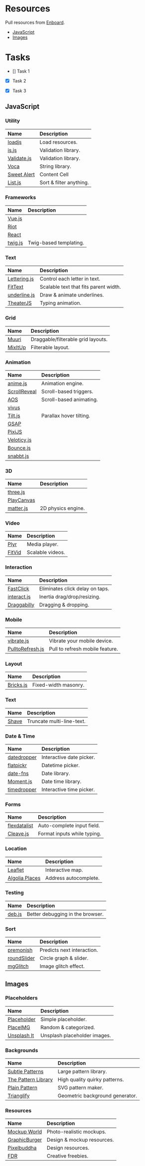 # Resources
Pull resources from [Enboard](https://enboard.co/bigfin/).

- [JavaScript](#javascript)
- [Images](#images)



# Tasks
- [] Task 1
- [x] Task 2
- [x] Task 3


## JavaScript

### Utility
Name | Description
:--- | :---
[loadjs](https://github.com/muicss/loadjs) | Load resources.
[is.js](http://is.js.org/)  | Validation library.
[Validate.js](https://validatejs.org/) | Validation library.
[Voca](https://vocajs.com/) | String library.
[Sweet Alert](http://t4t5.github.io/sweetalert/)  | Content Cell
[List.js](http://listjs.com/) | Sort & filter anything.

### Frameworks
Name | Description
:--- | :---
[Vue.js](https://vuejs.org/) |
[Riot](http://riotjs.com/) |
[React](https://facebook.github.io/react/) |
[twig.js](https://github.com/twigjs/twig.js) | Twig-based templating.

### Text
Name | Description
:--- | :---
[Lettering.js](http://letteringjs.com/) | Control each letter in text.
[FitText](http://fittextjs.com/) | Scalable text that fits parent width.
[underline.js](http://underlinejs.org/) | Draw & animate underlines.
[TheaterJS](http://underlinejs.org/) | Typing animation.

### Grid
Name | Description
:--- | :---
[Muuri](https://haltu.github.io/muuri/) | Draggable/filterable grid layouts.
[MixItUp](https://www.kunkalabs.com/mixitup/) | Filterable layout.


### Animation
Name | Description
:--- | :---
[anime.js](http://animejs.com/) | Animation engine.
[ScrollReveal](https://scrollrevealjs.org/) | Scroll-based triggers.
[AOS](https://michalsnik.github.io/aos/) | Scroll-based animating.
[vivus](http://maxwellito.github.io/vivus/) |
[Tilt.js](https://gijsroge.github.io/tilt.js/) | Parallax hover tilting.
[GSAP](https://greensock.com/gsap) |
[PixiJS](http://www.pixijs.com/) |
[Veloticy.js](http://velocityjs.org/) |
[Bounce.js](http://bouncejs.com/) |
[snabbt.js](http://daniel-lundin.github.io/snabbt.js/) |

### 3D
Name | Description
:--- | :---
[three.js](https://threejs.org/) |
[PlayCanvas](https://playcanvas.com/) |
[matter.js](http://brm.io/matter-js/) | 2D physics engine.

### Video
Name | Description
:--- | :---
[Plyr](https://plyr.io/) | Media player.
[FitVid](http://fitvidsjs.com/) | Scalable videos.

### Interaction
Name | Description
:--- | :---
[FastClick](https://labs.ft.com/fastclick/) | Eliminates click delay on taps.
[interact.js](http://interactjs.io/) | Inertia drag/drop/resizing.
[Draggabilly](https://draggabilly.desandro.com/) | Dragging & dropping.

### Mobile
Name | Description
:--- | :---
[vibrate.js](http://illyism.github.io/jquery.vibrate.js/) | Vibrate your mobile device.
[PulltoRefresh.js](https://www.boxfactura.com/pulltorefresh.js/) | Pull to refresh mobile feature.

### Layout
Name | Description
:--- | :---
[Bricks.js](http://callmecavs.com/bricks.js/) | Fixed-width masonry.

### Text
Name | Description
:--- | :---
[Shave](https://dollarshaveclub.github.io/shave/) | Truncate multi-line-text.

### Date & Time
Name | Description
:--- | :---
[datedropper](http://felicegattuso.com/projects/datedropper/) | Interactive date picker.
[flatpickr](https://chmln.github.io/flatpickr/) | Datetime picker.
[date-fns](https://date-fns.org/) | Date library.
[Moment.js](https://momentjs.com/) | Date time library.
[timedropper](http://felicegattuso.com/projects/timedropper/) | Interactive time picker.

### Forms
Name | Description
:--- | :---
[flexdatalist](http://projects.sergiodinislopes.pt/flexdatalist/) | Auto-complete input field.
[Cleave.js](http://nosir.github.io/cleave.js/) | Format inputs while typing.

### Location
Name | Description
:--- | :---
[Leaflet](http://leafletjs.com/) | Interactive map.
[Algolia Places](https://community.algolia.com/places/) | Address autocomplete.

### Testing
Name | Description
:--- | :---
[deb.js](https://github.com/krasimir/deb.js) | Better debugging in the browser.

### Sort
Name | Description
:--- | :---
[premonish](https://mathisonian.github.io/premonish/) | Predicts next interaction.
[roundSlider](http://roundsliderui.com/demos.html#various-circle-shapes) | Circle graph & slider.
[mgGlitch](https://github.com/hmongouachon/mgGlitch) | Image glitch effect.


## Images

### Placeholders
Name | Description
:--- | :---
[Placeholder](https://placeholder.com/) | Simple placeholder.
[PlaceIMG](https://placeimg.com/) | Random & categorized.
[Unsplash It](https://unsplash.it/) | Unsplash placeholder images.

### Backgrounds
Name | Description
:--- | :---
[Subtle Patterns](https://www.toptal.com/designers/subtlepatterns/) | Large pattern library.
[The Pattern Library](http://thepatternlibrary.com/) | High quality quirky patterns.
[Plain Pattern](http://www.kennethcachia.com/plain-pattern/) | SVG pattern maker.
[Trianglify](http://qrohlf.com/trianglify-generator/) | Geometric background generator.

### Resources
Name | Description
:--- | :---
[Mockup World](https://www.mockupworld.co/all-mockups/) | Photo-realistic mockups.
[GraphicBurger](http://graphicburger.com/) | Design & mockup resources.
[Pixelbuddha](https://pixelbuddha.net/) | Design resources.
[FDR](http://freedesignresources.net/) | Creative freebies.

